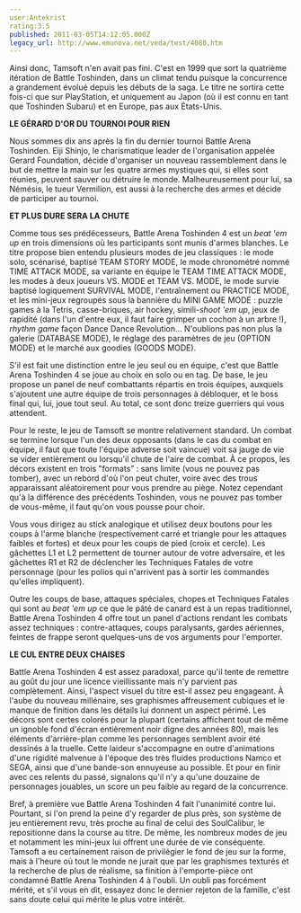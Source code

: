 ```yaml
---
user:Antekrist
rating:3.5
published: 2011-03-05T14:12:05.000Z
legacy_url: http://www.emunova.net/veda/test/4080.htm
---
```

Ainsi donc, Tamsoft n'en avait pas fini. C'est en 1999 que sort la quatrième itération de Battle Toshinden, dans un climat tendu puisque la concurrence a grandement évolué depuis les débuts de la saga. Le titre ne sortira cette fois-ci que sur PlayStation, et uniquement au Japon (où il est connu en tant que Toshinden Subaru) et en Europe, pas aux États-Unis.  

  

**LE GÉRARD D'OR DU TOURNOI POUR RIEN**  

Nous sommes dix ans après la fin du dernier tournoi Battle Arena Toshinden. Eiji Shinjo, le charismatique leader de l'organisation appelée Gerard Foundation, décide d'organiser un nouveau rassemblement dans le but de mettre la main sur les quatre armes mystiques qui, si elles sont réunies, peuvent sauver ou détruire le monde. Malheureusement pour lui, sa Némésis, le tueur Vermilion, est aussi à la recherche des armes et décide de participer au tournoi.  

  

**ET PLUS DURE SERA LA CHUTE**  

Comme tous ses prédécesseurs, Battle Arena Toshinden 4 est un _beat 'em up_ en trois dimensions où les participants sont munis d'armes blanches. Le titre propose bien entendu plusieurs modes de jeu classiques : le mode solo, scénarisé, baptisé TEAM STORY MODE, le mode chronométré nommé TIME ATTACK MODE, sa variante en équipe le TEAM TIME ATTACK MODE, les modes à deux joueurs VS. MODE et TEAM VS. MODE, le mode survie baptisé logiquement SURVIVAL MODE, l'entraînement ou PRACTICE MODE, et les mini-jeux regroupés sous la bannière du MINI GAME MODE : puzzle games à la Tetris, casse-briques, air hockey, simili-_shoot 'em up_, jeux de rapidité (dans l'un d'entre eux, il faut faire grimper un cochon à un arbre !), _rhythm game_ façon Dance Dance Revolution... N'oublions pas non plus la galerie (DATABASE MODE), le réglage des paramètres de jeu (OPTION MODE) et le marché aux goodies (GOODS MODE).  

S'il est fait une distinction entre le jeu seul ou en équipe, c'est que Battle Arena Toshinden 4 se joue au choix en solo ou en tag. De base, le jeu propose un panel de neuf combattants répartis en trois équipes, auxquels s'ajoutent une autre équipe de trois personnages à débloquer, et le boss final qui, lui, joue tout seul. Au total, ce sont donc treize guerriers qui vous attendent.  

Pour le reste, le jeu de Tamsoft se montre relativement standard. Un combat se termine lorsque l'un des deux opposants (dans le cas du combat en équipe, il faut que toute l'équipe adverse soit vaincue) voit sa jauge de vie se vider entièrement ou lorsqu'il chute de l'aire de combat. À ce propos, les décors existent en trois "formats" : sans limite (vous ne pouvez pas tomber), avec un rebord d'où l'on peut chuter, voire avec des trous apparaissant aléatoirement pour vous prendre au piège. Notez cependant qu'à la différence des précédents Toshinden, vous ne pouvez pas tomber de vous-même, il faut qu'on vous pousse pour choir.  

Vous vous dirigez au stick analogique et utilisez deux boutons pour les coups à l'arme blanche (respectivement carré et triangle pour les attaques faibles et fortes) et deux pour les coups de pied (croix et cercle). Les gâchettes L1 et L2 permettent de tourner autour de votre adversaire, et les gâchettes R1 et R2 de déclencher les Techniques Fatales de votre personnage (pour les polios qui n'arrivent pas à sortir les commandes qu'elles impliquent).  

Outre les coups de base, attaques spéciales, chopes et Techniques Fatales qui sont au _beat 'em up_ ce que le pâté de canard est à un repas traditionnel, Battle Arena Toshinden 4 offre tout un panel d'actions rendant les combats assez techniques : contre-attaques, coups paralysants, gardes aériennes, feintes de frappe seront quelques-uns de vos arguments pour l'emporter.  

  

**LE CUL ENTRE DEUX CHAISES**  

Battle Arena Toshinden 4 est assez paradoxal, parce qu'il tente de remettre au goût du jour une licence vieillissante mais n'y parvient pas complètement. Ainsi, l'aspect visuel du titre est-il assez peu engageant. À l'aube du nouveau millénaire, ses graphismes affreusement cubiques et le manque de finition dans les détails lui donnent un aspect périmé. Les décors sont certes colorés pour la plupart (certains affichent tout de même un ignoble fond d'écran entièrement noir digne des années 80), mais les éléments d'arrière-plan comme les personnages semblent avoir été dessinés à la truelle. Cette laideur s'accompagne en outre d'animations d'une rigidité malvenue à l'époque des très fluides productions Namco et SEGA, ainsi que d'une bande-son ennuyeuse au possible. Et pour en finir avec ces relents du passé, signalons qu'il n'y a qu'une douzaine de personnages jouables, un score un peu faible au regard de la concurrence.  

Bref, à première vue Battle Arena Toshinden 4 fait l'unanimité contre lui. Pourtant, si l'on prend la peine d'y regarder de plus près, son système de jeu entièrement revu, très proche au final de celui des SoulCalibur, le repositionne dans la course au titre. De même, les nombreux modes de jeu et notamment les mini-jeux lui offrent une durée de vie conséquente. Tamsoft a eu certainement raison de privilégier le fond de jeu sur la forme, mais à l'heure où tout le monde ne jurait que par les graphismes texturés et la recherche de plus de réalisme, sa finition à l'emporte-pièce ont condamné Battle Arena Toshinden 4 à l'oubli. Un oubli pas forcément mérité, et s'il vous en dit, essayez donc le dernier rejeton de la famille, c'est sans doute celui qui mérite le plus votre intérêt.